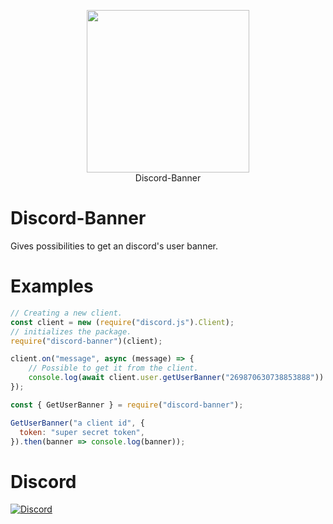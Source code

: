 <p align="center">
  <img width="260" src="https://cdn.tolfix.com/images/TX-Small.png">
  <br/>
  Discord-Banner
</p>

# Discord-Banner
Gives possibilities to get an discord's user banner.

# Examples
```js
// Creating a new client.
const client = new (require("discord.js").Client);
// initializes the package.
require("discord-banner")(client);

client.on("message", async (message) => {
    // Possible to get it from the client.
    console.log(await client.user.getUserBanner("269870630738853888"))
});
```

```js
const { GetUserBanner } = require("discord-banner");

GetUserBanner("a client id", {
  token: "super secret token",
}).then(banner => console.log(banner));
```

# Discord
[![Discord](https://discord.com/api/guilds/833438897484595230/widget.png?style=banner4)](https://discord.gg/xHde7g93Yh)